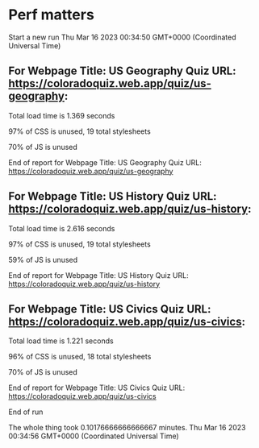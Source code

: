 # Perf matters


Start a new run
Thu Mar 16 2023 00:34:50 GMT+0000 (Coordinated Universal Time)








## For Webpage Title: US Geography Quiz URL: https://coloradoquiz.web.app/quiz/us-geography: 


Total load time is 1.369 seconds


97% of CSS is unused, 19 total stylesheets


70% of JS is unused


End of report for Webpage Title: US Geography Quiz URL: https://coloradoquiz.web.app/quiz/us-geography




## For Webpage Title: US History Quiz URL: https://coloradoquiz.web.app/quiz/us-history: 


Total load time is 2.616 seconds


97% of CSS is unused, 19 total stylesheets


59% of JS is unused


End of report for Webpage Title: US History Quiz URL: https://coloradoquiz.web.app/quiz/us-history




## For Webpage Title: US Civics Quiz URL: https://coloradoquiz.web.app/quiz/us-civics: 


Total load time is 1.221 seconds


96% of CSS is unused, 18 total stylesheets


70% of JS is unused


End of report for Webpage Title: US Civics Quiz URL: https://coloradoquiz.web.app/quiz/us-civics


End of run


The whole thing took 0.10176666666666667 minutes.
Thu Mar 16 2023 00:34:56 GMT+0000 (Coordinated Universal Time)




